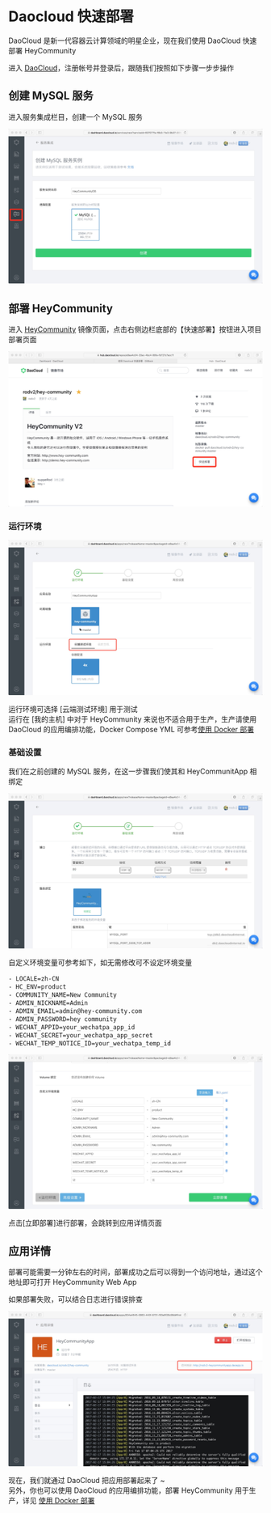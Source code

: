 # Daocloud 快速部署

DaoCloud 是新一代容器云计算领域的明星企业，现在我们使用 DaoCloud 快速部署 HeyCommunity

进入 [DaoCloud](https://www.daocloud.io)，注册帐号并登录后，跟随我们按照如下步骤一步步操作   


## 创建 MySQL 服务

进入服务集成栏目，创建一个 MySQL 服务

![创建 MySQL 服务](images/daocloud/mysql.jpeg)


## 部署 HeyCommunity

进入 [HeyCommunity](https://hub.daocloud.io/repos/e9aa4c04-33ac-4bc4-99fa-fb727c7acc11) 镜像页面，点击右侧边栏底部的【快速部署】按钮进入项目部署页面

![快速部署](images/daocloud/image.jpeg)


### 运行环境

![运行环境](images/daocloud/deploy-env.jpeg)

运行环境可选择 [云端测试环境] 用于测试   
运行在 [我的主机] 中对于 HeyCommunity 来说也不适合用于生产，生产请使用 DaoCloud 的应用编排功能，Docker Compose YML 可参考[使用 Docker 部署](/started/docker.html)


### 基础设置

我们在之前创建的 MySQL 服务，在这一步骤我们使其和 HeyCommunitApp 相绑定

![绑定 MySQL](images/daocloud/deploy-bind-mysql.jpeg)

自定义环境变量可参考如下，如无需修改可不设定环境变量
```
- LOCALE=zh-CN
- HC_ENV=product
- COMMUNITY_NAME=New Community
- ADMIN_NICKNAME=Admin
- ADMIN_EMAIL=admin@hey-community.com
- ADMIN_PASSWORD=hey community
- WECHAT_APPID=your_wechatpa_app_id
- WECHAT_SECRET=your_wechatpa_app_secret
- WECHAT_TEMP_NOTICE_ID=your_wechatpa_temp_id
```

![设置环境变量](images/daocloud/deploy-bind-env.jpeg)

点击[立即部署]进行部署，会跳转到应用详情页面


## 应用详情

部署可能需要一分钟左右的时间，部署成功之后可以得到一个访问地址，通过这个地址即可打开 HeyCommunity Web App   

如果部署失败，可以结合日志进行错误排查

![应用详情](images/daocloud/app-detail.jpeg)

现在，我们就通过 DaoCloud 把应用部署起来了 ~   
另外，你也可以使用 DaoCloud 的应用编排功能，部署 HeyCommunity 用于生产，详见 [使用 Docker 部署](/started/docker.html)

